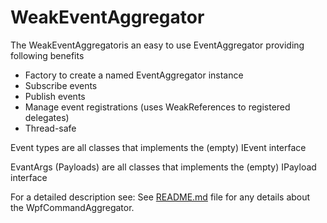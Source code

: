 # WeakEventAggregator

The WeakEventAggregatoris an easy to use EventAggregator providing following benefits
- Factory to create a named EventAggregator instance
- Subscribe events
- Publish events
- Manage event registrations (uses WeakReferences to registered delegates)
- Thread-safe

Event types are all classes that implements the (empty) IEvent interface

EvantArgs (Payloads) are all classes that implements the (empty) IPayload interface

For a detailed description see:
See [README.md](https://github.com/MarcArmbruster/WeakEventAggregator/blob/master/README.md) file for any details about the WpfCommandAggregator.
